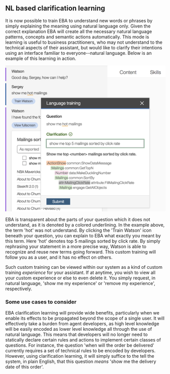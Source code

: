 ## NL based clarification learning

It is now possible to train EBA to understand new words or phrases by simply explaining the meaning using natural language only. Given the correct explanation EBA will create all the necessary  natural language patterns, concepts and semantic actions automatically. This mode is learning is useful to business practitioners, who may not understand to the technical aspects of their assistant, but would like to clarify their intentions using an interface familiar to everyone--natural language. Below is an example of this learning in action.

[![Clarification learning](../images/clarification-learning.png "Clarification learning")](../images/clarification-learning.png)

EBA is transparent about the parts of your question which it does not understand, as it is denoted by a colored underlining. In the example above, the term 'hot' was not understand. By clicking the 'Train Watson' icon beneath your question, you can explain to EBA what exactly you meant by this term. Here 'hot' denotes top 5 mailings sorted by click rate. By simply rephrasing your statement in a more precise way, Watson is able to recognize and reuse new terms going forward. This custom training will follow you as a user, and it has no effect on others.

Such custom training can be viewed within our system as a kind of custom training _experience_ for your assistant. If at anytime, you wish to view all your custom experience or else to even delete it. You simply request, in natural language, 'show me my experience' or 'remove my experience', respectively.

### Some use cases to consider

EBA clarification learning will provide wide benefits, particularly when we enable its effects to be propagated beyond the scope of a single user. It will effectively take a burden from agent developers, as high level knowledge will be easily encoded as lower level knowledge all through the use of natural language. This means that developers will no longer need to statically declare certain rules and actions to implement certain classes of questions. For instance, the question 'when will the order be delivered' currently requires a set of technical rules to be encoded by developers. However, using clarification learning, it will simply suffice to the tell the system, in plain English, that this question _means_ 'show me the delivery date of this order'.
